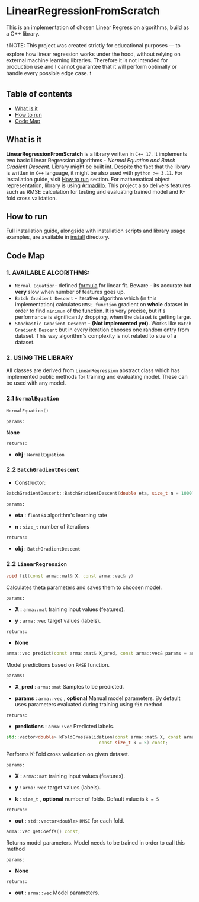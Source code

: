 # LinearRegressionFromScratch

This is an implementation of chosen Linear Regression algorithms, build as a C++ library.

:exclamation: NOTE: This project was created strictly for educational purposes — to explore how linear regression works under the hood, without relying on external machine learning libraries. Therefore it is not intended for production use and I cannot guarantee that it will perform optimally or handle every possible edge case. :exclamation:

## Table of contents
- [What is it](#whatisit)
- [How to run](#howtorun)
- [Code Map](#codemap)

## What is it

**LinearRegressionFromScratch** is a library written in `C++ 17`. It implements two basic Linear Regression algorithms - *Normal Equation and Batch Gradient Descent.* Library might be built int. Despite the fact that the library is written in `C++` language, it might be also used with `python >= 3.11`. For installation guide, visit [How to run](#howtorun) section. For mathematical object representation, library is using [Armadillo](https://arma.sourceforge.net/). This project also delivers features such as RMSE calculation for testing and evaluating trained model and K-fold cross validation.

## How to run
Full installation guide, alongside with installation scripts and library usage examples, are available in [install](./install/) directory.

## Code Map

### 1. AVAILABLE ALGORITHMS:
- `Normal Equation`- defined [formula](https://mathworld.wolfram.com/NormalEquation.html) for linear fit. Beware - its accurate but **very** slow when number of features goes up. 
- `Batch Gradient Descent` - iterative algorithm which (in this implementation) calculates `RMSE function` gradient on **whole** dataset in order to find `minimum` of the function. It is very precise, but it's performance is significantly dropping, when the dataset is getting large.
- `Stochastic Gradient Descent` - **(Not implemented yet)**. Works like `Batch Gradient Descent` but in every iteration chooses one random entry from dataset. This way algorithm's complexity is not related to size of a dataset.

### 2. USING THE LIBRARY

All classes are derived from `LinearRegression` abstract class which has implemented public methods for training and evaluating model. These can be used with any model.

### 2.1 `NormalEquation`

```c++
NormalEquation() 
```

`params:`

**None**

`returns:`
- **obj** : `NormalEquation`



### 2.2 `BatchGradientDescent`
- Constructor:

```c++
BatchGradientDescent::BatchGradientDescent(double eta, size_t n = 1000)
```

`params:`
- **eta** : `float64`
algorithm's learning rate

- **n** : `size_t`
number of iterations

`returns:`
- **obj** : `BatchGradientDescent`

### 2.2 `LinearRegression`


```c++
void fit(const arma::mat& X, const arma::vec& y)
```
Calculates theta parameters and saves them to choosen model.

`params:`
- **X** : `arma::mat`
training input values (features).

- **y** : `arma::vec`
target values (labels).


`returns:`
- **None**

```c++
arma::vec predict(const arma::mat& X_pred, const arma::vec& params = arma::vec{}) const;
```
Model predictions based on `RMSE` function. 

`params:`
- **X_pred** : `arma::mat`
Samples to be predicted.

- **params** : `arma::vec` , **optional**
Manual model parameters. By default uses parameters evaluated during training using `fit` method.


`returns:`
- **predictions** : `arma::vec`
Predicted labels.


```c++
std::vector<double> kFoldCrossValidation(const arma::mat& X, const arma::vec& y,
                                   const size_t k = 5) const;
```
Performs K-Fold cross validation on given dataset.

`params:`
- **X** : `arma::mat`
training input values (features).

- **y** : `arma::vec`
target values (labels).

- **k** : `size_t` , **optional**
number of folds. Default value is `k = 5`

`returns:`
- **out** : `std::vector<double>`
`RMSE` for each fold.


```c++
arma::vec getCoeffs() const;
```
Returns model parameters. Model needs to be trained in order to call this method

`params:`
- **None**

`returns:`
- **out** : `arma::vec`
Model parameters.